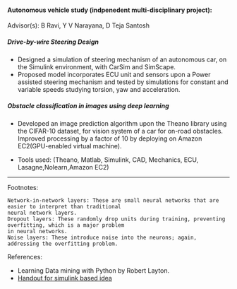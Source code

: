 #### Autonomous vehicle study (indpenedent multi-disciplinary project):

Advisor(s): B Ravi, Y V Narayana, D Teja Santosh 

##### Drive-by-wire Steering Design
* Designed a simulation of steering mechanism of an autonomous car, on the Simulink environment, with CarSim and SimScape.
* Proposed model incorporates ECU unit and sensors upon a Power assisted steering mechanism and tested by simulations for constant and variable speeds studying torsion, yaw and acceleration.


##### Obstacle classification in images using deep learning
* Developed an image prediction algorithm upon the Theano library using the CIFAR-10 dataset, for vision system of a car for on-road obstacles. Improved processing by a factor of 10 by deploying on Amazon EC2(GPU-enabled virtual machine).

* Tools used: (Theano, Matlab, Simulink, CAD, Mechanics, ECU, Lasagne,Nolearn,Amazon EC2)
___
Footnotes:

    Network-in-network layers: These are small neural networks that are easier to interpret than traditional 
    neural network layers.
    Dropout layers: These randomly drop units during training, preventing overfitting, which is a major problem
    in neural networks.
    Noise layers: These introduce noise into the neurons; again, addressing the overfitting problem.

References: 
* Learning Data mining with Python by Robert Layton.
* [Handout for simulink based idea](https://www.carsim.com/downloads/pdf/carsim_handout.pdf)
